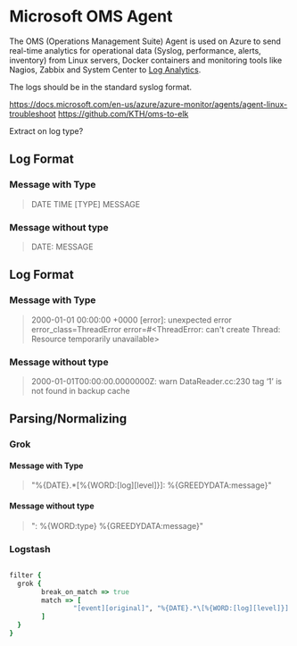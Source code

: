 # Microsoft OMS Agent

The OMS (Operations Management Suite) Agent is used on Azure to send real-time analytics for operational data (Syslog, performance, alerts, inventory) from Linux servers, Docker containers and monitoring tools like Nagios, Zabbix and System Center to [Log Analytics](https://docs.microsoft.com/en-us/azure/azure-monitor/agents/log-analytics-agent).

The logs should be in the standard syslog format.

https://docs.microsoft.com/en-us/azure/azure-monitor/agents/agent-linux-troubleshoot
<https://github.com/KTH/oms-to-elk>

Extract on log type?

## Log Format
### Message with Type
> DATE TIME [TYPE] MESSAGE

### Message without type
> DATE: MESSAGE

## Log Format
### Message with Type
> 2000-01-01 00:00:00 +0000 [error]: unexpected error error_class=ThreadError error=#<ThreadError: can't create Thread: Resource temporarily unavailable>

### Message without type
> 2000-01-01T00:00:00.0000000Z: warn DataReader.cc:230 tag ‘1’ is not found in backup cache

## Parsing/Normalizing

### Grok
#### Message with Type
> "%{DATE}.*\[%{WORD:[log][level]}]: %{GREEDYDATA:message}"

#### Message without type
> ": %{WORD:type} %{GREEDYDATA:message}"
### Logstash
```ruby

filter {
  grok {
        break_on_match => true
        match => [
                "[event][original]", "%{DATE}.*\[%{WORD:[log][level]}]: %{GREEDYDATA:message}",": %{WORD:type} %{GREEDYDATA:message}"
        ]
  }              
}
```

